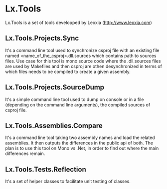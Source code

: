 # Lx.Tools
Lx.Tools is a set of tools developped by Leoxia (http://www.leoxia.com)

## Lx.Tools.Projects.Sync

It's a command line tool used to synchronize csproj file with an existing file 
named <name_of_the_csproj>.dll.sources which contains path to sources files.
Use case for this tool is mono source code where the .dll.sources files 
are used by Makefiles and then csproj are othen desynchronized in terms of which files 
needs to be compiled to create a given assembly.

## Lx.Tools.Projects.SourceDump

It's a simple command line tool used to dump on console or in a file (depending on the command line
arguments), the compiled sources of csproj file.

## Lx.Tools.Assemblies.Compare
 
It's a command line tool taking two assembly names and load the related assemblies. It then outputs
the differences in the public api of both. The plan is to use this tool on Mono vs .Net, in order to find out
where the main differences remain.

## Lx.Tools.Tests.Reflection

It's a set of helper classes to facilitate unit testing of classes.